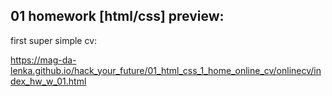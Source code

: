 ## 01 homework [html/css] preview:

first super simple cv: 

https://mag-da-lenka.github.io/hack_your_future/01_html_css_1_home_online_cv/onlinecv/index_hw_w_01.html

